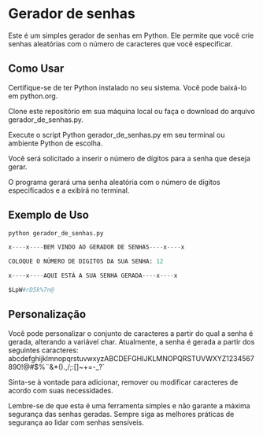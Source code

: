 # Gerador de senhas

Este é um simples gerador de senhas em Python. Ele permite que você crie senhas aleatórias com o número de caracteres que você especificar.

## Como Usar
Certifique-se de ter Python instalado no seu sistema. Você pode baixá-lo em python.org.

Clone este repositório em sua máquina local ou faça o download do arquivo gerador_de_senhas.py.

Execute o script Python gerador_de_senhas.py em seu terminal ou ambiente Python de escolha.

Você será solicitado a inserir o número de dígitos para a senha que deseja gerar.

O programa gerará uma senha aleatória com o número de dígitos especificados e a exibirá no terminal.

## Exemplo de Uso

```python
python gerador_de_senhas.py

x----x----BEM VINDO AO GERADOR DE SENHAS----x----x

COLOQUE O NÚMERO DE DIGITOS DA SUA SENHA: 12

x----x----AQUI ESTÁ A SUA SENHA GERADA----x----x 

$LpW#rD5k%7n@
```

## Personalização
Você pode personalizar o conjunto de caracteres a partir do qual a senha é gerada, alterando a variável char. Atualmente, a senha é gerada a partir dos seguintes caracteres: abcdefghijklmnopqrstuvwxyzABCDEFGHIJKLMNOPQRSTUVWXYZ1234567890!@#$%¨&*().,/;:[]\~+=-_?`

Sinta-se à vontade para adicionar, remover ou modificar caracteres de acordo com suas necessidades.

Lembre-se de que esta é uma ferramenta simples e não garante a máxima segurança das senhas geradas. Sempre siga as melhores práticas de segurança ao lidar com senhas sensíveis.
